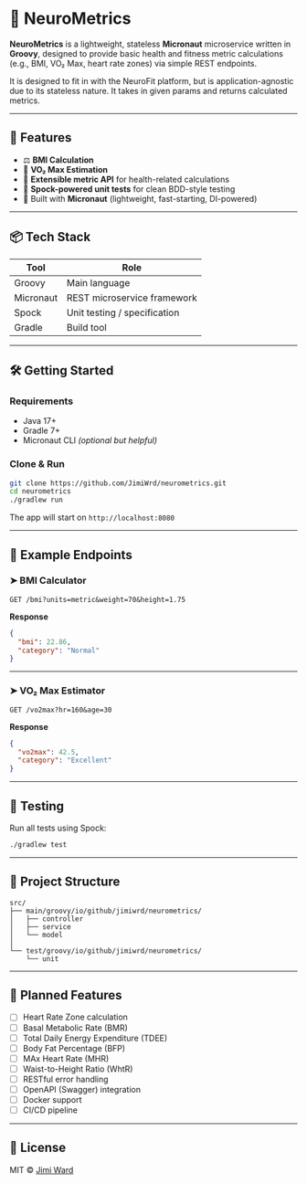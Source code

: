 # 🧠 NeuroMetrics

**NeuroMetrics** is a lightweight, stateless **Micronaut** microservice written in **Groovy**, designed to provide basic health and fitness metric calculations (e.g., BMI, VO₂ Max, heart rate zones) via simple REST endpoints.

It is designed to fit in with the NeuroFit platform, but is application-agnostic due to its stateless nature. It takes in given params and returns calculated metrics.

---

## 🚀 Features

- ⚖️ **BMI Calculation**  
- 💨 **VO₂ Max Estimation**
- 🔬 **Extensible metric API** for health-related calculations  
- 🧪 **Spock-powered unit tests** for clean BDD-style testing  
- 🧱 Built with **Micronaut** (lightweight, fast-starting, DI-powered)

---

## 📦 Tech Stack

| Tool        | Role                             |
|-------------|----------------------------------|
| Groovy      | Main language                    |
| Micronaut   | REST microservice framework      |
| Spock       | Unit testing / specification     |
| Gradle      | Build tool                       |

---

## 🛠️ Getting Started

### Requirements

- Java 17+  
- Gradle 7+  
- Micronaut CLI *(optional but helpful)*

### Clone & Run

```bash
git clone https://github.com/JimiWrd/neurometrics.git
cd neurometrics
./gradlew run
````

The app will start on `http://localhost:8080`

---

## 📡 Example Endpoints

### ➤ BMI Calculator

```
GET /bmi?units=metric&weight=70&height=1.75
```

**Response**

```json
{
  "bmi": 22.86,
  "category": "Normal"
}
```

---

### ➤ VO₂ Max Estimator

```
GET /vo2max?hr=160&age=30
```

**Response**

```json
{
  "vo2max": 42.5,
  "category": "Excellent"
}
```

---

## 🧪 Testing

Run all tests using Spock:

```bash
./gradlew test
```

---

## 📁 Project Structure

```
src/
├── main/groovy/io/github/jimiwrd/neurometrics/
│   ├── controller
│   ├── service        
│   └── model
│
└── test/groovy/io/github/jimiwrd/neurometrics/       
    └── unit
```

---

## 🧱 Planned Features

* [ ] Heart Rate Zone calculation
* [ ] Basal Metabolic Rate (BMR)
* [ ] Total Daily Energy Expenditure (TDEE)
* [ ] Body Fat Percentage (BFP)
* [ ] MAx Heart Rate (MHR)
* [ ] Waist-to-Height Ratio (WhtR)
* [ ] RESTful error handling
* [ ] OpenAPI (Swagger) integration
* [ ] Docker support
* [ ] CI/CD pipeline

---

## 📖 License

MIT © [Jimi Ward](https://github.com/JimiWrd)

```
